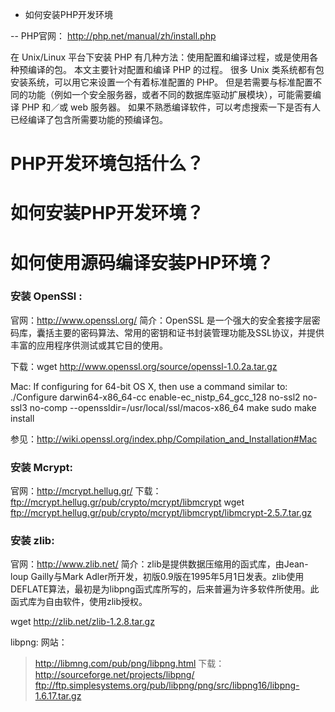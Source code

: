 
- 如何安装PHP开发环境

-- PHP官网： http://php.net/manual/zh/install.php

在 Unix/Linux 平台下安装 PHP 有几种方法：使用配置和编译过程，或是使用各种预编译的包。
本文主要针对配置和编译 PHP 的过程。
很多 Unix 类系统都有包安装系统，可以用它来设置一个有着标准配置的 PHP。
但是若需要与标准配置不同的功能（例如一个安全服务器，或者不同的数据库驱动扩展模块），可能需要编译 PHP 和／或 web 服务器。
如果不熟悉编译软件，可以考虑搜索一下是否有人已经编译了包含所需要功能的预编译包。

# PHP开发环境包括什么？


# 如何安装PHP开发环境？


# 如何使用源码编译安装PHP环境？


### 安装 OpenSSl :

官网：http://www.openssl.org/
简介：OpenSSL 是一个强大的安全套接字层密码库，囊括主要的密码算法、常用的密钥和证书封装管理功能及SSL协议，并提供丰富的应用程序供测试或其它目的使用。

下载：wget http://www.openssl.org/source/openssl-1.0.2a.tar.gz

Mac:
If configuring for 64-bit OS X, then use a command similar to:
./Configure darwin64-x86_64-cc enable-ec_nistp_64_gcc_128 no-ssl2 no-ssl3 no-comp --openssldir=/usr/local/ssl/macos-x86_64
make
sudo make install

参见：http://wiki.openssl.org/index.php/Compilation_and_Installation#Mac

### 安装 Mcrypt: 
官网：http://mcrypt.hellug.gr/
下载：ftp://mcrypt.hellug.gr/pub/crypto/mcrypt/libmcrypt
wget ftp://mcrypt.hellug.gr/pub/crypto/mcrypt/libmcrypt/libmcrypt-2.5.7.tar.gz


### 安装 zlib:

官网：http://www.zlib.net/
简介：zlib是提供数据压缩用的函式库，由Jean-loup Gailly与Mark Adler所开发，初版0.9版在1995年5月1日发表。zlib使用DEFLATE算法，最初是为libpng函式库所写的，后来普遍为许多软件所使用。此函式库为自由软件，使用zlib授权。

wget http://zlib.net/zlib-1.2.8.tar.gz

libpng:
网站：
> http://libmng.com/pub/png/libpng.html
下载：
> http://sourceforge.net/projects/libpng/
> ftp://ftp.simplesystems.org/pub/libpng/png/src/libpng16/libpng-1.6.17.tar.gz
